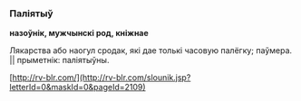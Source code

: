 ### Паліятыў
**назоўнік, мужчынскі род, кніжнае**

Лякарства або наогул сродак, які дае толькі часовую палёгку; паўмера. || прыметнік: паліятыўны.

<a rel="author">[http://rv-blr.com/](http://rv-blr.com/slounik.jsp?letterId=0&maskId=0&pageId=2109)</a>
